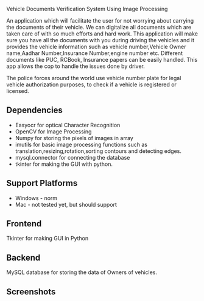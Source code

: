 Vehicle Documents Verification System Using Image Processing


An application which will facilitate the user for not worrying about carrying the documents of their
vehicle. We can digitalize all documents which are taken care of with so much efforts and hard
work. This application will make sure you have all the documents with you during driving the
vehicles and it provides the vehicle information such as vehicle number,Vehicle Owner name,Aadhar Number,Insurance Number,engine
number etc. Different documents like PUC, RCBook, Insurance papers can be easily handled. This
app allows the cop to handle the issues done by driver.

The police forces around the world use vehicle number plate for legal vehicle authorization 
purposes, to check if a vehicle is registered or licensed.

## Dependencies
* Easyocr for optical Character Recognition
* OpenCV for Image Processing
* Numpy for storing the pixels of images in array
* imutils for basic image processing functions such as translation,resizing,rotation,sorting contours and detecting edges.
* mysql.connector for connecting the database
* tkinter for making the GUI with python.

## Support Platforms
* Windows - norm
* Mac - not tested yet, but should support

##  Frontend
Tkinter for making GUI in Python
## Backend
MySQL database for storing the data of Owners of vehicles.
## Screenshots
